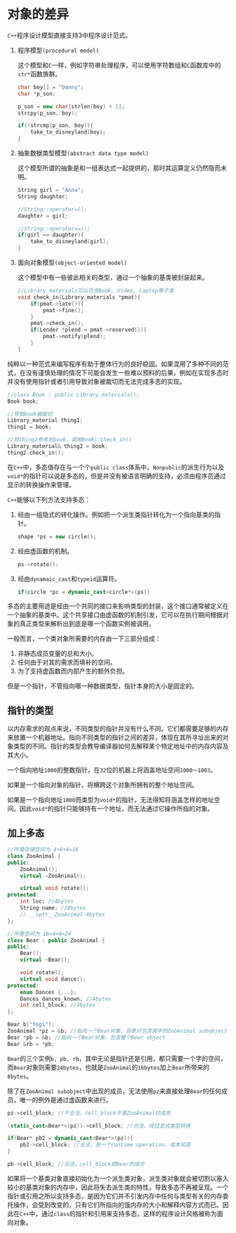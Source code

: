 # 对象的差异

`C++`程序设计模型直接支持3中程序设计范式。

1. 程序模型`(procedural model)`

   这个模型和`C`一样，例如字符串处理程序，可以使用字符数组和`C`函数库中的`str*`函数族群。

   ```cpp
   char boy[] = "Danny";
   char *p_son;

   p_son = new char[strlen(boy) + 1];
   strcpy(p_son, boy);

   if(!strcmp(p_son, boy)){
       take_to_disneyland(boy);
   }
   ```

2. 抽象数据类型模型`(abstract data type model)`

   这个模型所谓的抽象是和一组表达式一起提供的，那时其运算定义仍然隐而未明。

   ```cpp
   String girl = "Anna";
   String daughter;

   //String::operator=();
   daughter = girl;

   //String::operator==();
   if(girl == daughter){
       take_to_disneyland(girl);
   }
   ```

3. 面向对象模型`(object-oriented model)`

   这个模型中有一些彼此相关的类型，通过一个抽象的基类被封装起来。

   ```cpp
   //Library_materials可以包含Book, Video, Laptop等子类
   void check_in(Library_materials *pmat){
       if(pmat->late()){
           pmat->fine();
       }
       pmat->check_in();
       if(Lender *plend = pmat->reserved()){
           pmat->notify(plend);
       }
   }
   ```

纯粹以一种范式来编写程序有助于整体行为的良好稳固。如果混用了多种不同的范式，在没有谨慎处理的情况下可能会发生一些难以预料的后果，例如在实现多态时并没有使用指针或者引用导致对象被裁切而无法完成多态的实现。

```cpp
//class Book : public Library_materials();
Book book;

//导致book被裁切
Library_material thing1;
thing1 = book;

//将thing2参考到book，调用Book::check_in()
Library_material& thing2 = book;
thing2.check_in();
```

在`C++`中，多态值存在与一个个`public class`体系中。`Nonpublic`的派生行为以及`void*`的指针可以说是多态的，但是并没有被语言明确的支持，必须由程序员通过显示的转换操作来管理。

`C++`能够以下列方法支持多态：

1. 经由一组隐式的转化操作。例如把一个派生类指针转化为一个指向基类的指针。

   ```cpp
   shape *ps = new circle();
   ```

2. 经由虚函数的机制。

   ```cpp
   ps->rotate();
   ```

3. 经由`dynamaic_cast`和`typeid`运算符。

   ```cpp
   if(circle *pc = dynamic_cast<circle*>(ps))
   ```

多态的主要用途是经由一个共同的接口来影响类型的封装，这个接口通常被定义在一个抽象的基类中。这个共享接口由虚函数的机制引发，它可以在执行期间根据对象的真正类型来解析出到底是哪一个函数实例被调用。

一般而言，一个类对象所需要的内存由一下三部分组成：

1. 非静态成员变量的总和大小。
2. 任何由于对其的需求而填补的空间。
3. 为了支持虚函数而内部产生的额外负担。

但是一个指针，不管指向哪一种数据类型，指针本身的大小是固定的。

## 指针的类型

以内存需求的观点来说，不同类型的指针并没有什么不同。它们都需要足够的内存来放置一个机器地址。指向不同类型的指针之间的差异，体现在其所寻址出来的对象类型的不同。指针的类型会教导编译器如何去解释某个特定地址中的内存内容及其大小。

一个指向地址`1000`的整数指针，在`32`位的机器上将涵盖地址空间`1000～1003`。

如果是一个指向对象的指针，将横跨这个对象所拥有的整个地址空间。

如果是一个指向地址`1000`而类型为`void*`的指针，无法得知将涵盖怎样的地址空间。因此`void*`的指针只能够持有一个地址，而无法通过它操作所指的对象。

## 加上多态

```cpp
//所需存储空间为 4+8+4=16
class ZooAnimal {
public:
    ZooAnimal();
    virtual ~ZooAnimal();

    virtual void rotate();
protected:
    int loc; //4bytes
    String name; //8bytes
    // __vptr__ZooAnimal 4bytes
};

//所需空间为 16+4+4=24
class Bear : public ZooAnimal {
public:
    Bear();
    virtual ~Bear();

    void rotate();
    virtual void dance();
protected:
    enum Dances {...};
    Dances dances_known; //4bytes
    int cell_block; //4bytes
};

Bear b("Yogi");
ZooAnimal *pz = &b; //指向一个Bear对象，但是只包含其中的ZooAnimal subobject
Bear *pb = &b; //指向一个Bear对象，包含整个Bear object
Bear &rb = *pb;
```

`Bear`的三个实例`b, pb, rb`，其中无论是指针还是引用，都只需要一个字的空间，而`Bear`对象则需要`24bytes`，也就是`ZooAnimal`的`16bytes`加上`Bear`所带来的`8bytes`。

除了在`ZooAnimal subobject`中出现的成员，无法使用`pz`来直接处理`Bear`的任何成员，唯一的例外是通过虚函数来进行。

```cpp
pz->cell_block; //不合法，cell_block不是ZooAnimal的成员

(static_cast<Bear*>(pz))->cell_block; //合法，经过显式类型转换

if(Bear* pb2 = dynamic_cast<Bear*>(pz)){
    pb2->cell_block; //合法，是一个runtime operation，成本较高
}

pb->cell_block; //合法，cell_block是Bear的成员
```

如果将一个基类对象直接初始化为一个派生类对象，派生类对象就会被切割以塞入较小的基类对象的内存中，因此将失去派生类的特性，导致多态不再被呈现。一个指针或引用之所以支持多态，是因为它们并不引发内存中任何与类型有关的内存委托操作，会受到改变的，只有它们所指向的饿内存的大小和解释内容方式而已。因此在`C++`中，通过`class`的指针和引用来支持多态，这样的程序设计风格被称为面向对象。
